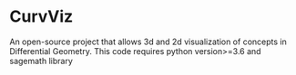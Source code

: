 # CurvViz
An open-source project that allows 3d and 2d visualization of concepts in Differential Geometry.
This code requires python version>=3.6 and sagemath library
